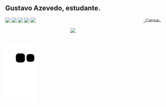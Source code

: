 ## Gustavo Azevedo, estudante.

  <img align="right" alt="Cansado" height="240" style="border-radius:50px;" src="https://cdn.discordapp.com/attachments/625132907903582208/1021917775205236796/JubilantNextIbex-max-1mb.gif">
</div>



  <a href="https://www.youtube.com/channel/UC_-uuuZbY0AAt9CViNzvc-Q" target="_blank"><img src="https://img.shields.io/badge/YouTube-FF0000?style=for-the-badge&logo=youtube&logoColor=white" target="_blank"></a>
  <a href="https://www.instagram.com/guhcansado/" target="_blank"><img src="https://img.shields.io/badge/-Instagram-%23E4405F?style=for-the-badge&logo=instagram&logoColor=white" target="_blank"></a>
 	<a href="https://www.twitch.tv/guhcansado" target="_blank"><img src="https://img.shields.io/badge/Twitch-9146FF?style=for-the-badge&logo=twitch&logoColor=white" target="_blank"></a>
 <a href="https://discord.gg/hKmj3xv3Jm" target="_blank"><img src="https://img.shields.io/badge/Discord-7289DA?style=for-the-badge&logo=discord&logoColor=white" target="_blank"></a> 
  <a href = "mailto:contatorafaballerini@gmail.com"><img src="https://img.shields.io/badge/-Gmail-%23333?style=for-the-badge&logo=gmail&logoColor=white" target="_blank"></a>




<div align="center">
  <a href="https://www.twitch.tv/guhcansado">
  <img height="180em" src="https://github-readme-stats.vercel.app/api?username=GuhCansado&show_icons=true&theme=dark&include_all_commits=true&count_private=true"/>
</div> 


##


  ![Snake animation](https://github.com/guhcansado/guhcansado/blob/output/github-contribution-grid-snake.svg)
</div>
